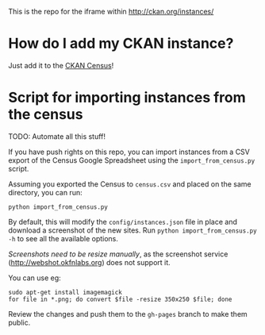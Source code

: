 This is the repo for the iframe within http://ckan.org/instances/

How do I add my CKAN instance?
==============================

Just add it to the [CKAN Census](http://ckan.org/census/)!


Script for importing instances from the census
==============================================

TODO: Automate all this stuff!


If you have push rights on this repo, you can import instances from a CSV export of the
Census Google Spreadsheet using the `import_from_census.py` script.

Assuming you exported the Census to `census.csv` and placed on the same directory, you
can run:

    python import_from_census.py

By default, this will modify the `config/instances.json` file in place and download a
screenshot of the new sites. Run `python import_from_census.py -h` to see all the available options.

*Screenshots need to be resize manually*, as the screenshot service (http://webshot.okfnlabs.org)
does not support it.

You can use eg:

    sudo apt-get install imagemagick
    for file in *.png; do convert $file -resize 350x250 $file; done

Review the changes and push them to the `gh-pages` branch to make them public.



